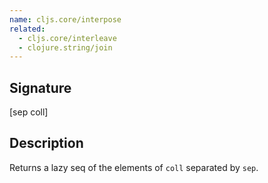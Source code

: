```yaml
---
name: cljs.core/interpose
related:
  - cljs.core/interleave
  - clojure.string/join
---
```


## Signature
[sep coll]


## Description

Returns a lazy seq of the elements of `coll` separated by `sep`.
